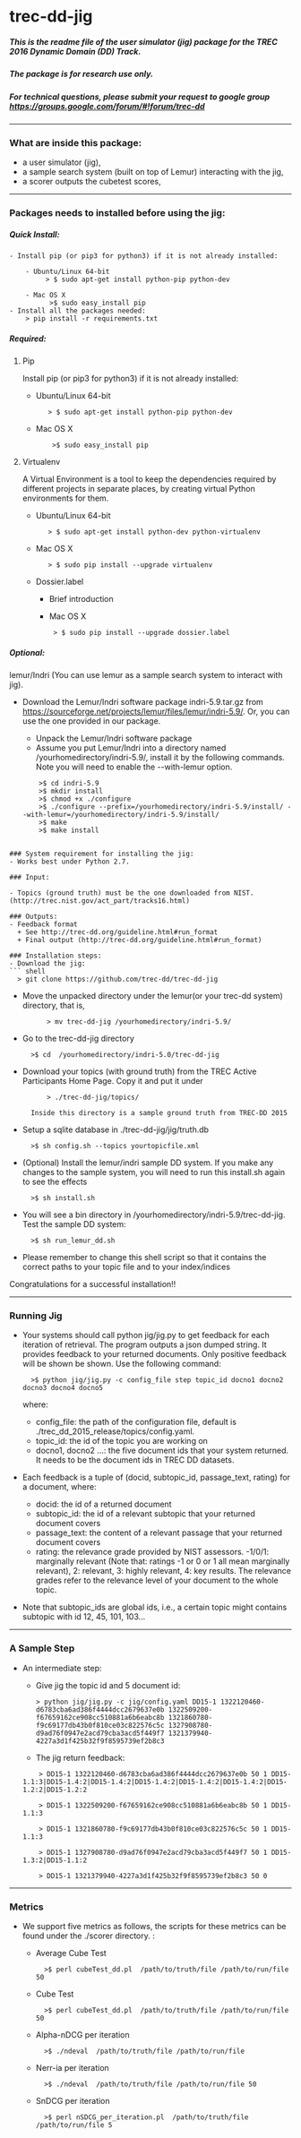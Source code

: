 # trec-dd-jig

##### This is the readme file of  the user simulator (jig) package for the TREC 2016 Dynamic Domain (DD) Track.
##### The package is for research use only.

##### For technical questions, please submit your request to google group https://groups.google.com/forum/#!forum/trec-dd

**************************************************************************

### What are inside this package:

* a user simulator (jig),
* a sample search system (built on top of Lemur) interacting with the jig,
* a scorer outputs the cubetest scores,

**************************************************************************

### Packages needs to installed before using the jig:

##### Quick Install:
    - Install pip (or pip3 for python3) if it is not already installed:

        - Ubuntu/Linux 64-bit
             > $ sudo apt-get install python-pip python-dev

        - Mac OS X
              >$ sudo easy_install pip
    - Install all the packages needed:
        > pip install -r requirements.txt

##### Required:
 1. Pip

    Install pip (or pip3 for python3) if it is not already installed:

    - Ubuntu/Linux 64-bit
      ``` shell
         > $ sudo apt-get install python-pip python-dev
      ```

    - Mac OS X
      ``` shell
          >$ sudo easy_install pip
      ```

 2. Virtualenv

     A Virtual Environment is a tool to keep the dependencies required by different projects in separate places, by creating virtual Python environments for them.
    - Ubuntu/Linux 64-bit
      ``` shell
         > $ sudo apt-get install python-dev python-virtualenv
      ```

    - Mac OS X
      ``` shell
         > $ sudo pip install --upgrade virtualenv
      ```
    - Dossier.label

       - Brief introduction

       - Mac OS X
          ``` shell
           > $ sudo pip install --upgrade dossier.label
          ```

##### Optional:
lemur/Indri (You can use lemur as a sample search system to interact with jig).
  - Download the Lemur/Indri software package indri-5.9.tar.gz from https://sourceforge.net/projects/lemur/files/lemur/indri-5.9/. Or, you can use the one provided in our package.
    - Unpack the Lemur/Indri software package
    - Assume you put Lemur/Indri into a directory named /yourhomedirectory/indri-5.9/, install it by the following commands. Note you will need to enable the --with-lemur option.

    ``` shell
        >$ cd indri-5.9
        >$ mkdir install
        >$ chmod +x ./configure
        >$ ./configure --prefix=/yourhomedirectory/indri-5.9/install/ --with-lemur=/yourhomedirectory/indri-5.9/install/
        >$ make
        >$ make install
  ```

### System requirement for installing the jig:
- Works best under Python 2.7.

### Input:

- Topics (ground truth) must be the one downloaded from NIST. (http://trec.nist.gov/act_part/tracks16.html)

### Outputs:
- Feedback format
    + See http://trec-dd.org/guideline.html#run_format
    + Final output (http://trec-dd.org/guideline.html#run_format)

### Installation steps:
- Download the jig:
  ``` shell
    > git clone https://github.com/trec-dd/trec-dd-jig
  ```
- Move the unpacked directory under the lemur(or your trec-dd system) directory, that is,
  ``` shell
        > mv trec-dd-jig /yourhomedirectory/indri-5.9/
  ```

- Go to the trec-dd-jig directory

  ``` shell
    >$ cd  /yourhomedirectory/indri-5.0/trec-dd-jig
  ```

- Download your topics (with ground truth)  from the TREC Active Participants Home Page. Copy it and put it under
  ``` shell
        > ./trec-dd-jig/topics/
  ```

        Inside this directory is a sample ground truth from TREC-DD 2015


- Setup a sqlite database in ./trec-dd-jig/jig/truth.db

  ``` shell
    >$ sh config.sh --topics yourtopicfile.xml
  ```

- (Optional) Install the lemur/indri sample DD system. If you make any changes to the sample system, you will need to run this install.sh again to see the effects

  ``` shell
    >$ sh install.sh
  ```

- You will see a bin directory in /yourhomedirectory/indri-5.9/trec-dd-jig.
  Test the sample DD system:

  ``` shell
    >$ sh run_lemur_dd.sh
  ```

- Please remember to change this shell script so that it contains the correct paths to your topic file and to your index/indices

 Congratulations for a successful installation!!

**************************************************************************
### Running Jig
- Your systems should call python jig/jig.py to get feedback for each iteration of retrieval. The program outputs a json dumped string. It provides feedback to your returned documents. Only positive feedback will be shown be shown.  Use the following command:

  ``` shell
    >$ python jig/jig.py -c config_file step topic_id docno1 docno2 docno3 docno4 docno5
  ```

    where:
    + config_file: the path of the configuration file, default is ./trec_dd_2015_release/topics/config.yaml.
    + topic_id: the id of the topic you are working on
    + docno1, docno2 ...: the five document ids that your system returned. It needs to be the document ids in TREC DD datasets.

- Each feedback is a tuple of (docid, subtopic_id, passage_text, rating) for a document, where:
    + docid: the id of a returned document
    + subtopic_id: the id of a relevant subtopic that your returned document covers
    + passage_text: the content of a relevant passage that your returned document covers
    + rating: the relevance grade provided by NIST assessors. -1/0/1: marginally relevant (Note that: ratings -1 or 0 or 1 all mean marginally relevant), 2: relevant, 3: highly relevant, 4: key results. The relevance grades refer to the relevance level of your document to the whole topic.

- Note that subtopic_ids are global ids, i.e., a certain topic might contains subtopic with id 12, 45, 101, 103...

**************************************************************************
### A Sample Step
- An intermediate step:
    + Give jig the topic id and 5 document id:
        ``` shell
        > python jig/jig.py -c jig/config.yaml DD15-1 1322120460-d6783cba6ad386f4444dcc2679637e0b 1322509200-f67659162ce908cc510881a6b6eabc8b 1321860780-f9c69177db43b0f810ce03c822576c5c 1327908780-d9ad76f0947e2acd79cba3acd5f449f7 1321379940-4227a3d1f425b32f9f8595739ef2b8c3
        ```

    + The jig return feedback:

    ``` shell
        > DD15-1 1322120460-d6783cba6ad386f4444dcc2679637e0b 50 1 DD15-1.1:3|DD15-1.4:2|DD15-1.4:2|DD15-1.4:2|DD15-1.4:2|DD15-1.4:2|DD15-1.2:2|DD15-1.2:2

        > DD15-1 1322509200-f67659162ce908cc510881a6b6eabc8b 50	1 DD15-1.1:3

        > DD15-1 1321860780-f9c69177db43b0f810ce03c822576c5c 50	1 DD15-1.1:3

        > DD15-1 1327908780-d9ad76f0947e2acd79cba3acd5f449f7 50	1 DD15-1.3:2|DD15-1.1:2

        > DD15-1 1321379940-4227a3d1f425b32f9f8595739ef2b8c3 50 0
    ```
**************************************************************************

### Metrics
- We support five metrics as follows, the scripts for these metrics can be found under the ./scorer directory. :
    + Average Cube Test

      ``` shell
        >$ perl cubeTest_dd.pl  /path/to/truth/file /path/to/run/file 50
      ```

    + Cube Test

      ``` shell
        >$ perl cubeTest_dd.pl  /path/to/truth/file /path/to/run/file 50
      ```

    + Alpha-nDCG per iteration

      ``` shell
        >$ ./ndeval  /path/to/truth/file /path/to/run/file
      ```

    + Nerr-ia per iteration

      ``` shell
        >$ ./ndeval  /path/to/truth/file /path/to/run/file 50
      ```

    + SnDCG per iteration

      ``` shell
        >$ perl nSDCG_per_iteration.pl  /path/to/truth/file /path/to/run/file 5
      ```
